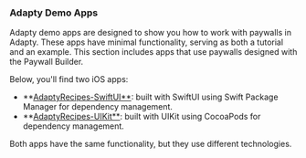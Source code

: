 ### Adapty Demo Apps

Adapty demo apps are designed to show you how to work with paywalls in Adapty. These apps have minimal functionality, serving as both a tutorial and an example. This section includes apps that use paywalls designed with the Paywall Builder.

Below, you'll find two iOS apps:

- **[AdaptyRecipes-SwiftUI**](AdaptyRecipes-SwiftUI/README.md):  built with SwiftUI using Swift Package Manager for dependency management.
- **[AdaptyRecipes-UIKit**](AdaptyRecipes-UIKit/README.md): built with UIKit using CocoaPods for dependency management.

Both apps have the same functionality, but they use different technologies. 

